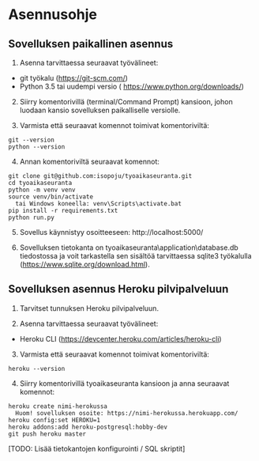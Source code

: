 # Asennusohje

## Sovelluksen paikallinen asennus

1. Asenna tarvittaessa seuraavat työvälineet:
- git työkalu (https://git-scm.com/)
- Python 3.5 tai uudempi versio ( https://www.python.org/downloads/)

2. Siirry komentorivillä (terminal/Command Prompt) kansioon, johon luodaan kansio sovelluksen paikalliselle versiolle.

3. Varmista että seuraavat komennot toimivat komentoriviltä:
```
git --version
python --version
```
4. Annan komentoriviltä seuraavat komennot:
```
git clone git@github.com:isopoju/tyoaikaseuranta.git
cd tyoaikaseuranta
python -m venv venv
source venv/bin/activate
  tai Windows koneella: venv\Scripts\activate.bat
pip install -r requirements.txt
python run.py
```
5. Sovellus käynnistyy osoitteeseen: http://localhost:5000/

6. Sovelluksen tietokanta on tyoaikaseuranta\application\database.db tiedostossa ja voit tarkastella sen sisältöä tarvittaessa sqlite3 työkalulla (https://www.sqlite.org/download.html).


## Sovelluksen asennus Heroku pilvipalveluun

1. Tarvitset tunnuksen Heroku pilvipalveluun.

2. Asenna tarvittaessa seuraavat työvälineet:
- Heroku CLI (https://devcenter.heroku.com/articles/heroku-cli)

3. Varmista että seuraavat komennot toimivat komentoriviltä:
```
heroku --version
```
4. Siirry komentorivillä tyoaikaseuranta kansioon ja anna seuraavat komennot:
```
heroku create nimi-herokussa
  Huom! sovelluksen osoite: https://nimi-herokussa.herokuapp.com/
heroku config:set HEROKU=1
heroku addons:add heroku-postgresql:hobby-dev
git push heroku master
```

[TODO: Lisää tietokantojen konfigurointi / SQL skriptit]
